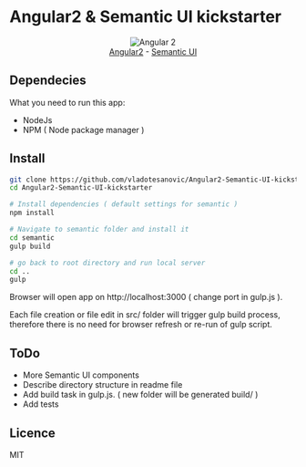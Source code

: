 # Angular2 & Semantic UI kickstarter
<p align="center">
  <img src="http://i.imgur.com/SCTxyan.jpg" alt="Angular 2"/><br/>
  <a href="http://www.angular.io" target="_blank">Angular2</a> - <a href="http://semantic-ui.com" target="_blank">Semantic UI</a> 
</p>

## Dependecies
What you need to run this app:
* NodeJs 
* NPM ( Node package manager )

## Install
```bash
git clone https://github.com/vladotesanovic/Angular2-Semantic-UI-kickstarter.git
cd Angular2-Semantic-UI-kickstarter

# Install dependencies ( default settings for semantic )
npm install

# Navigate to semantic folder and install it
cd semantic
gulp build

# go back to root directory and run local server
cd ..
gulp
```

Browser will open app on http://localhost:3000 ( change port in gulp.js ).

Each file creation or file edit in src/ folder will trigger gulp build process, therefore there is no need for browser refresh or re-run of gulp script.

## ToDo
* More Semantic UI components
* Describe directory structure in readme file
* Add build task in gulp.js. ( new folder will be generated build/ ) 
* Add tests

## Licence 

MIT